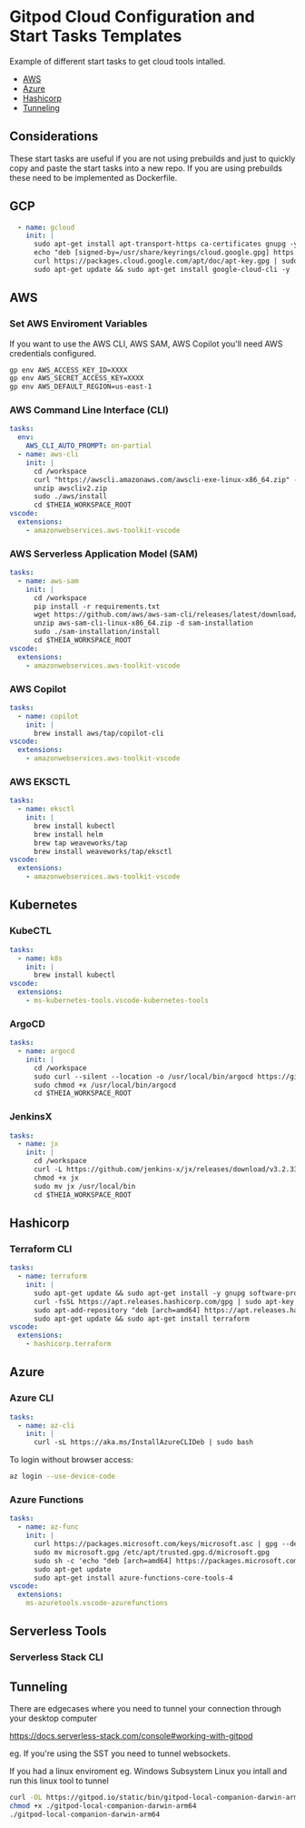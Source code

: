# Gitpod Cloud Configuration and Start Tasks Templates

Example of different start tasks to get cloud tools intalled.

- [AWS](#aws)
- [Azure](#azure)
- [Hashicorp](#hashicorp)
- [Tunneling](#tunneling)

## Considerations

These start tasks are useful if you are not using prebuilds and just to quickly copy and paste the start tasks into a new repo. If you are using prebuilds these need to be implemented as Dockerfile.

## GCP

```yml
  - name: gcloud
    init: |
      sudo apt-get install apt-transport-https ca-certificates gnupg -y
      echo "deb [signed-by=/usr/share/keyrings/cloud.google.gpg] https://packages.cloud.google.com/apt cloud-sdk main" | sudo tee -a /etc/apt/sources.list.d/google-cloud-sdk.list
      curl https://packages.cloud.google.com/apt/doc/apt-key.gpg | sudo apt-key --keyring /usr/share/keyrings/cloud.google.gpg add -
      sudo apt-get update && sudo apt-get install google-cloud-cli -y
```

## AWS

### Set AWS Enviroment Variables

If you want to use the AWS CLI, AWS SAM, AWS Copilot you'll need AWS credentials configured.

```sh
gp env AWS_ACCESS_KEY_ID=XXXX
gp env AWS_SECRET_ACCESS_KEY=XXXX
gp env AWS_DEFAULT_REGION=us-east-1
```

### AWS Command Line Interface (CLI)

```yml
tasks:
  env:
    AWS_CLI_AUTO_PROMPT: on-partial
  - name: aws-cli
    init: |
      cd /workspace
      curl "https://awscli.amazonaws.com/awscli-exe-linux-x86_64.zip" -o "awscliv2.zip"
      unzip awscliv2.zip
      sudo ./aws/install
      cd $THEIA_WORKSPACE_ROOT
vscode:
  extensions:
    - amazonwebservices.aws-toolkit-vscode
```

### AWS Serverless Application Model (SAM)

```yml
tasks:
  - name: aws-sam
    init: |
      cd /workspace
      pip install -r requirements.txt
      wget https://github.com/aws/aws-sam-cli/releases/latest/download/aws-sam-cli-linux-x86_64.zip
      unzip aws-sam-cli-linux-x86_64.zip -d sam-installation
      sudo ./sam-installation/install
      cd $THEIA_WORKSPACE_ROOT
vscode:
  extensions:
    - amazonwebservices.aws-toolkit-vscode
```

### AWS Copilot

```yml
tasks:
  - name: copilot
    init: |
      brew install aws/tap/copilot-cli
vscode:
  extensions:
    - amazonwebservices.aws-toolkit-vscode
```

### AWS EKSCTL

```yml
tasks:
  - name: eksctl
    init: |
      brew install kubectl
      brew install helm
      brew tap weaveworks/tap
      brew install weaveworks/tap/eksctl
vscode:
  extensions:
    - amazonwebservices.aws-toolkit-vscode
```

## Kubernetes

### KubeCTL

```yml
tasks:
  - name: k8s
    init: |
      brew install kubectl
vscode:
  extensions:
    - ms-kubernetes-tools.vscode-kubernetes-tools
```

### ArgoCD

```yml
tasks:
  - name: argocd
    init: |
      cd /workspace
      sudo curl --silent --location -o /usr/local/bin/argocd https://github.com/argoproj/argo-cd/releases/download/v2.0.4/argocd-linux-amd64
      sudo chmod +x /usr/local/bin/argocd
      cd $THEIA_WORKSPACE_ROOT
```

### JenkinsX
```yml
tasks:
  - name: jx
    init: |
      cd /workspace
      curl -L https://github.com/jenkins-x/jx/releases/download/v3.2.339/jx-linux-amd64.tar.gz | tar xzv
      chmod +x jx 
      sudo mv jx /usr/local/bin
      cd $THEIA_WORKSPACE_ROOT
```

## Hashicorp

### Terraform CLI

```yml
tasks:
  - name: terraform
    init: |
      sudo apt-get update && sudo apt-get install -y gnupg software-properties-common curl
      curl -fsSL https://apt.releases.hashicorp.com/gpg | sudo apt-key add -
      sudo apt-add-repository "deb [arch=amd64] https://apt.releases.hashicorp.com $(lsb_release -cs) main"
      sudo apt-get update && sudo apt-get install terraform
vscode:
  extensions:
    - hashicorp.terraform
```

## Azure

### Azure CLI

```yml
tasks:
  - name: az-cli
    init: |
      curl -sL https://aka.ms/InstallAzureCLIDeb | sudo bash
```

To login without browser access:

```sh
az login --use-device-code
```

### Azure Functions

```yml
tasks:
  - name: az-func
    init: |
      curl https://packages.microsoft.com/keys/microsoft.asc | gpg --dearmor > microsoft.gpg
      sudo mv microsoft.gpg /etc/apt/trusted.gpg.d/microsoft.gpg
      sudo sh -c 'echo "deb [arch=amd64] https://packages.microsoft.com/repos/microsoft-ubuntu-$(lsb_release -cs)-prod $(lsb_release -cs) main" > /etc/apt/sources.list.d/dotnetdev.list'
      sudo apt-get update
      sudo apt-get install azure-functions-core-tools-4
vscode:
  extensions:
    ms-azuretools.vscode-azurefunctions
```

## Serverless Tools

### Serverless Stack CLI

## Tunneling

There are edgecases where you need to tunnel your connection through your desktop computer

https://docs.serverless-stack.com/console#working-with-gitpod

eg. If you're using the SST you need to tunnel websockets.

If you had a linux enviroment eg. Windows Subsystem Linux you intall
and run this linux tool to tunnel

```sh
curl -OL https://gitpod.io/static/bin/gitpod-local-companion-darwin-arm64
chmod +x ./gitpod-local-companion-darwin-arm64
./gitpod-local-companion-darwin-arm64
```
